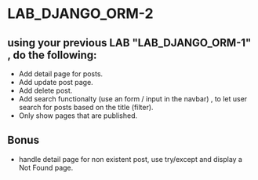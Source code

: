 # LAB_DJANGO_ORM-2


## using your previous LAB "LAB_DJANGO_ORM-1" , do the following:
- Add detail page for posts.
- Add update post page.
- Add delete post.
- Add search functionalty (use an form / input in the navbar) , to let user search for posts based on the title (filter).
- Only show pages that are published.


## Bonus
- handle detail page for non existent post, use try/except and display a Not Found page.

